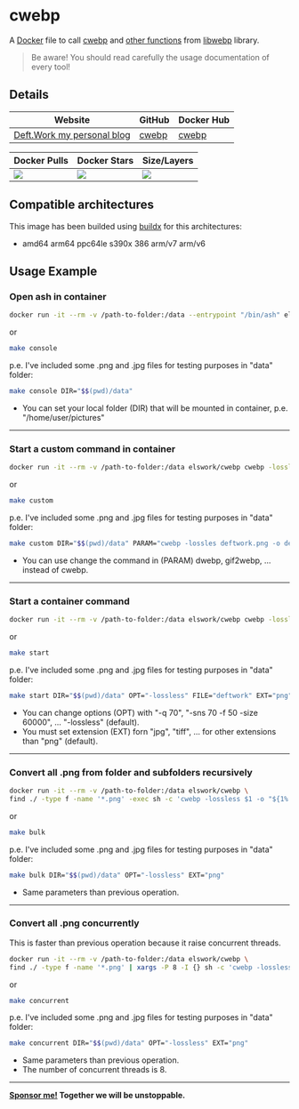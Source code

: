 # cwebp

A [Docker](http://docker.com) file to call [cwebp](https://developers.google.com/speed/webp/docs/cwebp) and [other functions](https://developers.google.com/speed/webp/docs/using) from [libwebp](https://chromium.googlesource.com/webm/libwebp/) library.

> Be aware! You should read carefully the usage documentation of every tool!

## Details

| Website | GitHub | Docker Hub |
| --- | --- | --- |
| [Deft.Work my personal blog](https://deft.work) | [cwebp](https://github.com/elswork/cwebp) | [cwebp](https://hub.docker.com/r/elswork/cwebp "elswork/cwebp on Docker Hub") |

| Docker Pulls | Docker Stars | Size/Layers |
| --- | --- | --- |
| [![](https://img.shields.io/docker/pulls/elswork/cwebp.svg)](https://hub.docker.com/r/elswork/cwebp "cwebp on Docker Hub") | [![](https://img.shields.io/docker/stars/elswork/cwebp.svg)](https://hub.docker.com/r/elswork/cwebp "cwebp on Docker Hub") | [![](https://images.microbadger.com/badges/image/elswork/cwebp.svg)](https://microbadger.com/images/elswork/cwebp "cwebp on microbadger.com") |

## Compatible architectures

This image has been builded using [buildx](https://docs.docker.com/buildx/working-with-buildx/) for this architectures: 
- amd64 arm64 ppc64le s390x 386 arm/v7 arm/v6

## Usage Example

### Open ash in container

```bash
docker run -it --rm -v /path-to-folder:/data --entrypoint "/bin/ash" elswork/cwebp 
```
or
```bash
make console
```
p.e. I've included some .png and .jpg files for testing purposes in "data" folder:
```bash
make console DIR="$$(pwd)/data"
```
- You can set your local folder (DIR) that will be mounted in container, p.e. "/home/user/pictures"
---
### Start a custom command in container

```bash
docker run -it --rm -v /path-to-folder:/data elswork/cwebp cwebp -lossles deftwork.png -o deftwork.webp
```
or
```bash
make custom
```
p.e. I've included some .png and .jpg files for testing purposes in "data" folder:
```bash
make custom DIR="$$(pwd)/data" PARAM="cwebp -lossles deftwork.png -o deftwork.webp"
```

- You can use change the command in (PARAM) dwebp, gif2webp, ... instead of cwebp.
---
### Start a container command

```bash
docker run -it --rm -v /path-to-folder:/data elswork/cwebp cwebp -lossles deftwork.png -o deftwork.webp
```
or
```bash
make start
```
p.e. I've included some .png and .jpg files for testing purposes in "data" folder:
```bash
make start DIR="$$(pwd)/data" OPT="-lossless" FILE="deftwork" EXT="png"
```

- You can change options (OPT) with "-q 70", "-sns 70 -f 50 -size 60000", ... "-lossless" (default).
- You must set extension (EXT) forn "jpg", "tiff", ... for other extensions than "png" (default).
---
### Convert all .png from folder and subfolders recursively

```bash
docker run -it --rm -v /path-to-folder:/data elswork/cwebp \
find ./ -type f -name '*.png' -exec sh -c 'cwebp -lossless $1 -o "${1%.png}.webp"' _ {} \;
```
or
```bash
make bulk
```
p.e. I've included some .png and .jpg files for testing purposes in "data" folder:
```bash
make bulk DIR="$$(pwd)/data" OPT="-lossless" EXT="png"
```
- Same parameters than previous operation.
---
### Convert all .png concurrently

This is faster than previous operation because it raise concurrent threads.

```bash
docker run -it --rm -v /path-to-folder:/data elswork/cwebp \
find ./ -type f -name '*.png' | xargs -P 8 -I {} sh -c 'cwebp -lossless $1 -o "${1%.png}.webp"' _ {} \;
```
or
```bash
make concurrent
```
p.e. I've included some .png and .jpg files for testing purposes in "data" folder:
```bash
make concurrent DIR="$$(pwd)/data" OPT="-lossless" EXT="png"
```
- Same parameters than previous operation.
- The number of concurrent threads is 8.
---
**[Sponsor me!](https://github.com/sponsors/elswork) Together we will be unstoppable.**
